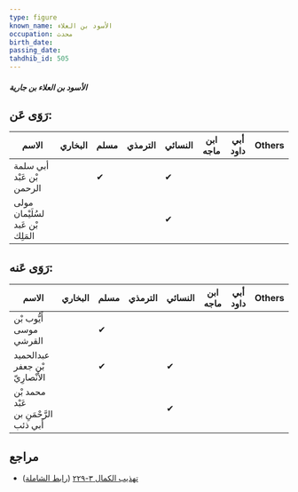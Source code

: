```yaml
---
type: figure
known_name: الأسود بن العلاء
occupation: محدث
birth_date:
passing_date:
tahdhib_id: 505
---
```

##### الأسود بن العلاء بن جارية

## رَوَى عَن:
| الاسم                            | البخاري | مسلم | الترمذي | النسائي | ابن ماجه | أبي داود | Others |
| -------------------------------- | ------- | ---- | ------- | ------- | -------- | -------- | ------ |
| أبي سلمة بْن عَبْد الرحمن        |         | ✔    |         | ✔       |          |          |        |
| مولى لسُلَيْمان بْن عَبد المَلِك |         |      |         | ✔       |          |          |        |
## رَوَى عَنه:
| الاسم                                  | البخاري | مسلم | الترمذي | النسائي | ابن ماجه | أبي داود | Others |
| -------------------------------------- | ------- | ---- | ------- | ------- | -------- | -------- | ------ |
| أَيُّوب بْن موسى القرشي                |         | ✔    |         |         |          |          |        |
| عبدالحميد بْن جعفر الأَنْصارِيّ        |         | ✔    |         | ✔       |          |          |        |
| محمد بْن عَبْد الرَّحْمَنِ بن أَبي ذئب |         |      |         | ✔       |          |          |        |
## مراجع
- [تهذيب الكمال ٣-٢٢٩](obsidian://open?vault=Tahdhib-al-Kamal&file=Figures/٥٠٥-الأسود%20بن%20العلاء%20بن%20جارية) ([رابط الشاملة](https://shamela.ws/book/3722/1243))